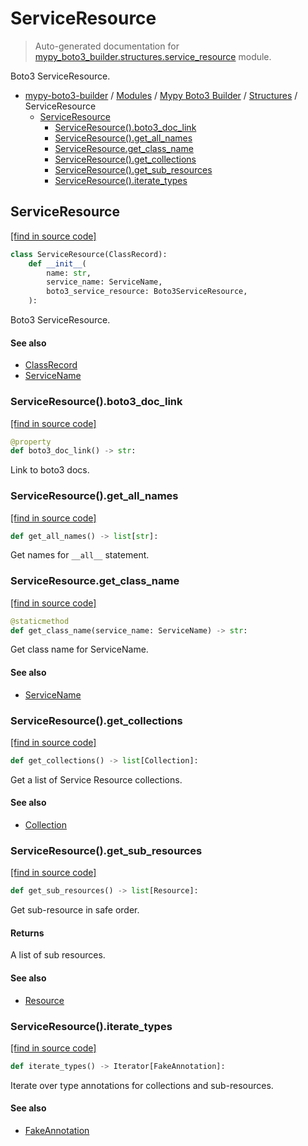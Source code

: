 # ServiceResource

> Auto-generated documentation for [mypy_boto3_builder.structures.service_resource](https://github.com/youtype/mypy_boto3_builder/blob/main/mypy_boto3_builder/structures/service_resource.py) module.

Boto3 ServiceResource.

- [mypy-boto3-builder](../../README.md#mypy_boto3_builder) / [Modules](../../MODULES.md#mypy-boto3-builder-modules) / [Mypy Boto3 Builder](../index.md#mypy-boto3-builder) / [Structures](index.md#structures) / ServiceResource
    - [ServiceResource](#serviceresource)
        - [ServiceResource().boto3_doc_link](#serviceresourceboto3_doc_link)
        - [ServiceResource().get_all_names](#serviceresourceget_all_names)
        - [ServiceResource.get_class_name](#serviceresourceget_class_name)
        - [ServiceResource().get_collections](#serviceresourceget_collections)
        - [ServiceResource().get_sub_resources](#serviceresourceget_sub_resources)
        - [ServiceResource().iterate_types](#serviceresourceiterate_types)

## ServiceResource

[[find in source code]](https://github.com/youtype/mypy_boto3_builder/blob/main/mypy_boto3_builder/structures/service_resource.py#L21)

```python
class ServiceResource(ClassRecord):
    def __init__(
        name: str,
        service_name: ServiceName,
        boto3_service_resource: Boto3ServiceResource,
    ):
```

Boto3 ServiceResource.

#### See also

- [ClassRecord](class_record.md#classrecord)
- [ServiceName](../service_name.md#servicename)

### ServiceResource().boto3_doc_link

[[find in source code]](https://github.com/youtype/mypy_boto3_builder/blob/main/mypy_boto3_builder/structures/service_resource.py#L87)

```python
@property
def boto3_doc_link() -> str:
```

Link to boto3 docs.

### ServiceResource().get_all_names

[[find in source code]](https://github.com/youtype/mypy_boto3_builder/blob/main/mypy_boto3_builder/structures/service_resource.py#L105)

```python
def get_all_names() -> list[str]:
```

Get names for `__all__` statement.

### ServiceResource.get_class_name

[[find in source code]](https://github.com/youtype/mypy_boto3_builder/blob/main/mypy_boto3_builder/structures/service_resource.py#L62)

```python
@staticmethod
def get_class_name(service_name: ServiceName) -> str:
```

Get class name for ServiceName.

#### See also

- [ServiceName](../service_name.md#servicename)

### ServiceResource().get_collections

[[find in source code]](https://github.com/youtype/mypy_boto3_builder/blob/main/mypy_boto3_builder/structures/service_resource.py#L116)

```python
def get_collections() -> list[Collection]:
```

Get a list of Service Resource collections.

#### See also

- [Collection](collection.md#collection)

### ServiceResource().get_sub_resources

[[find in source code]](https://github.com/youtype/mypy_boto3_builder/blob/main/mypy_boto3_builder/structures/service_resource.py#L132)

```python
def get_sub_resources() -> list[Resource]:
```

Get sub-resource in safe order.

#### Returns

A list of sub resources.

#### See also

- [Resource](resource.md#resource)

### ServiceResource().iterate_types

[[find in source code]](https://github.com/youtype/mypy_boto3_builder/blob/main/mypy_boto3_builder/structures/service_resource.py#L94)

```python
def iterate_types() -> Iterator[FakeAnnotation]:
```

Iterate over type annotations for collections and sub-resources.

#### See also

- [FakeAnnotation](../type_annotations/fake_annotation.md#fakeannotation)
